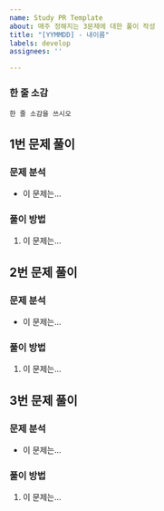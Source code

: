 ```yaml
---
name: Study PR Template
about: 매주 정해지는 3문제에 대한 풀이 작성
title: "[YYMMDD] - 내이름"
labels: develop
assignees: ''

---
```


### 한 줄 소감
`한 줄 소감을 쓰시오`

## 1번 문제 풀이
### 문제 분석
- 이 문제는...

### 풀이 방법
1. 이 문제는...

## 2번 문제 풀이
### 문제 분석
- 이 문제는...

### 풀이 방법
1. 이 문제는...

## 3번 문제 풀이
### 문제 분석
- 이 문제는...

### 풀이 방법
1. 이 문제는...
